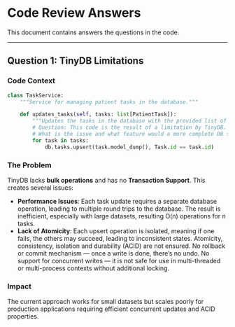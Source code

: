 # Code Review Answers

This document contains answers the questions in the code.

---

## Question 1: TinyDB Limitations

### Code Context
```python
class TaskService:
    """Service for managing patient tasks in the database."""

    def updates_tasks(self, tasks: list[PatientTask]):
        """Updates the tasks in the database with the provided list of tasks."""
        # Question: This code is the result of a limitation by TinyDB. 
        # What is the issue and what feature would a more complete DB solution offer?
        for task in tasks:
            db.tasks.upsert(task.model_dump(), Task.id == task.id)
```

### The Problem
TinyDB lacks **bulk operations** and has no **Transaction Support**. This creates several issues:

- **Performance Issues**: Each task update requires a separate database operation, leading to multiple round trips to the database. The result is inefficient, especially with large datasets, resulting O(n) operations for n tasks.
- **Lack of Atomicity**: Each upsert operation is isolated, meaning if one fails, the others may succeed, leading to inconsistent states. Atomicity, consistency, isolation and durability (ACID) are not ensured. No rollback or commit mechanism — once a write is done, there’s no undo. No support for concurrent writes — it is not safe for use in multi-threaded or multi-process contexts without additional locking.

### Impact
The current approach works for small datasets but scales poorly for production applications requiring efficient concurrent updates and ACID properties.

